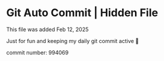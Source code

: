 # Git Auto Commit | Hidden File

This file was added Feb 12, 2025

Just for fun and keeping my daily git commit active 🤪

commit number: 994069
